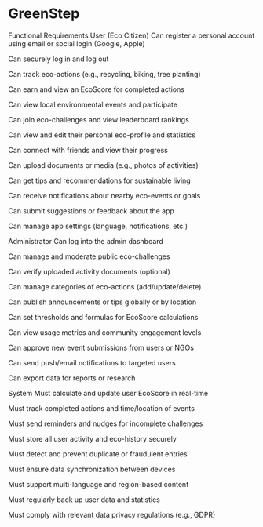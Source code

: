 # GreenStep
Functional Requirements
User (Eco Citizen)
Can register a personal account using email or social login (Google, Apple)

Can securely log in and log out

Can track eco-actions (e.g., recycling, biking, tree planting)

Can earn and view an EcoScore for completed actions

Can view local environmental events and participate

Can join eco-challenges and view leaderboard rankings

Can view and edit their personal eco-profile and statistics

Can connect with friends and view their progress

Can upload documents or media (e.g., photos of activities)

Can get tips and recommendations for sustainable living

Can receive notifications about nearby eco-events or goals

Can submit suggestions or feedback about the app

Can manage app settings (language, notifications, etc.)

Administrator
Can log into the admin dashboard

Can manage and moderate public eco-challenges

Can verify uploaded activity documents (optional)

Can manage categories of eco-actions (add/update/delete)

Can publish announcements or tips globally or by location

Can set thresholds and formulas for EcoScore calculations

Can view usage metrics and community engagement levels

Can approve new event submissions from users or NGOs

Can send push/email notifications to targeted users

Can export data for reports or research

System
Must calculate and update user EcoScore in real-time

Must track completed actions and time/location of events

Must send reminders and nudges for incomplete challenges

Must store all user activity and eco-history securely

Must detect and prevent duplicate or fraudulent entries

Must ensure data synchronization between devices

Must support multi-language and region-based content

Must regularly back up user data and statistics

Must comply with relevant data privacy regulations (e.g., GDPR)
